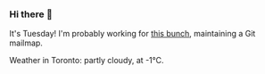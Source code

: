 ### Hi there :wave:

It's Tuesday! I'm probably working for [this bunch](https://github.com/kohofinancial), maintaining a Git mailmap.

Weather in Toronto: partly cloudy, at -1°C.
